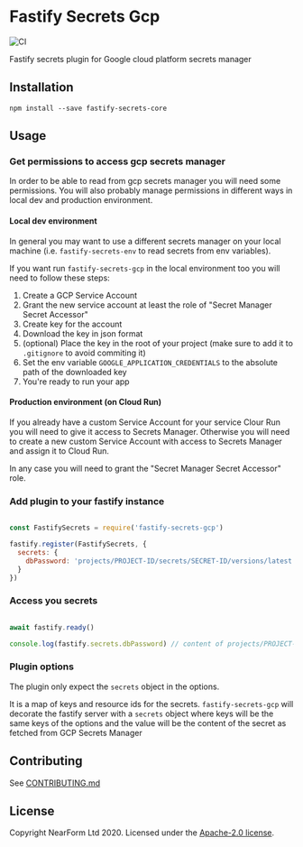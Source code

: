 # Fastify Secrets Gcp

![CI](https://github.com/nearform/fastify-secrets-gcp/workflows/CI/badge.svg)

Fastify secrets plugin for Google cloud platform secrets manager

## Installation

```
npm install --save fastify-secrets-core
```

## Usage

### Get permissions to access gcp secrets manager

In order to be able to read from gcp secrets manager you will need some permissions.
You will also probably manage permissions in different ways in local dev and production environment.

#### Local dev environment

In general you may want to use a different secrets manager on your local machine (i.e. `fastify-secrets-env` to read secrets from env variables).

If you want run `fastify-secrets-gcp` in the local environment too you will need to follow these steps:

1. Create a GCP Service Account
2. Grant the new service account at least the role of "Secret Manager Secret Accessor"
3. Create key for the account
4. Download the key in json format
5. (optional) Place the key in the root of your project (make sure to add it to `.gitignore` to avoid commiting it)
6. Set the env variable `GOOGLE_APPLICATION_CREDENTIALS` to the absolute path of the downloaded key
7. You're ready to run your app

#### Production environment (on Cloud Run)

If you already have a custom Service Account for your service Clour Run you will need to give it access to Secrets Manager.
Otherwise you will need to create a new custom Service Account with access to Secrets Manager and assign it to Cloud Run.

In any case you will need to grant the "Secret Manager Secret Accessor" role.

### Add plugin to your fastify instance

```js

const FastifySecrets = require('fastify-secrets-gcp')

fastify.register(FastifySecrets, {
  secrets: {
    dbPassword: 'projects/PROJECT-ID/secrets/SECRET-ID/versions/latest'
  }
})

```

### Access you secrets

```js

await fastify.ready()

console.log(fastify.secrets.dbPassword) // content of projects/PROJECT-ID/secrets/SECRET-ID/versions/latest

```

### Plugin options

The plugin only expect the `secrets` object in the options.

It is a map of keys and resource ids for the secrets. `fastify-secrets-gcp` will decorate the fastify server with a `secrets` object where keys will be the same keys of the options and the value will be the content of the secret as fetched from GCP Secrets Manager

## Contributing

See [CONTRIBUTING.md](./CONTRIBUTING.md)

## License

Copyright NearForm Ltd 2020. Licensed under the [Apache-2.0 license](http://www.apache.org/licenses/LICENSE-2.0).
